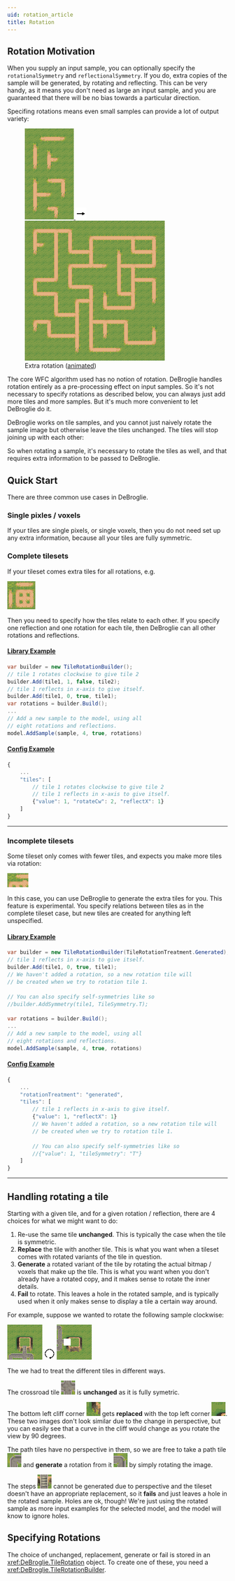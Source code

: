 ```yaml
---
uid: rotation_article
title: Rotation
---
```


Rotation Motivation
-------------------

When you supply an input sample, you can optionally specify the `rotationalSymmetry` and `reflectionalSymmetry`. If you do, extra copies of the sample will be generated, by rotating and reflecting. This can be very handy, as it means you don't need as large an input sample, and you are guaranteed that there will be no bias towards a particular direction. 

 Specifing rotations means even small samples can provide a lot of output variety:

<figure>
<a href="https://github.com/BorisTheBrave/DeBroglie/blob/master/samples/grass/map.json">
<img src="../images/rotation_input.png"/>
<img src="../images/arrow.png"/>
<img src="../images/rotation_output.png"/>
</a>
<figcaption>Extra rotation (<a href="../images/rotation.webm">animated</a>)</figcaption>
</figure>

The core WFC algorithm used has no notion of rotation. DeBroglie handles rotation entirely as a pre-processing effect on input samples. So it's not necessary to specify rotations as described below, you can always just add more tiles and more samples. But it's much more convenient to let DeBroglie do it.

DeBroglie works on tile samples, and you cannot just naively rotate the sample image but otherwise leave the tiles unchanged. The tiles will stop joining up with each other:

<canvas id="myCanvas" width="300" height="300"></canvas>
<script src="animation.js"></script>

So when rotating a sample, it's necessary to rotate the tiles as well, and that requires extra information to be passed to DeBroglie.

Quick Start
-----------

There are three common use cases in DeBroglie.

### Single pixles / voxels

If your tiles are single pixels, or single voxels, then you do not need set up any extra information, because all your tiles are fully symmetric.

### Complete tilesets

If your tileset comes extra tiles for all rotations, e.g.

<img src="../images/overworld_tileset_cropped.png"/>

Then you need to specify how the tiles relate to each other. If you specify one reflection
and one rotation for each tile, then DeBroglie can all other rotations and reflections.

#### [Library Example](#tab/lib)

```csharp
var builder = new TileRotationBuilder();
// tile 1 rotates clockwise to give tile 2
builder.Add(tile1, 1, false, tile2); 
// tile 1 reflects in x-axis to give itself.
builder.Add(tile1, 0, true, tile1);
var rotations = builder.Build();
...
// Add a new sample to the model, using all
// eight rotations and reflections.
model.AddSample(sample, 4, true, rotations)
```

#### [Config Example](#tab/config)

```javascript
{
    ...
    "tiles": [
        // tile 1 rotates clockwise to give tile 2
        // tile 1 reflects in x-axis to give itself.
        {"value": 1, "rotateCw": 2, "reflectX": 1}
    ]
}
```

***

### Incomplete tilesets

Some tileset only comes with fewer tiles, and expects you make more tiles via rotation:

<img src="../images/overworld_tileset_incomplete.png"/>

In this case, you can use DeBroglie to generate the extra tiles for you. This feature is experimental. You specify relations between tiles as in the complete tileset case,
but new tiles are created for anything left unspecified.


#### [Library Example](#tab/lib)

```csharp
var builder = new TileRotationBuilder(TileRotationTreatment.Generated);
// tile 1 reflects in x-axis to give itself.
builder.Add(tile1, 0, true, tile1);
// We haven't added a rotation, so a new rotation tile will
// be created when we try to rotation tile 1.

// You can also specify self-symmetries like so
//builder.AddSymmetry(tile1, TileSymmetry.T);

var rotations = builder.Build();
...
// Add a new sample to the model, using all
// eight rotations and reflections.
model.AddSample(sample, 4, true, rotations)
```

#### [Config Example](#tab/config)

```javascript
{
    ...
    "rotationTreatment": "generated",
    "tiles": [
        // tile 1 reflects in x-axis to give itself.
        {"value": 1, "reflectX": 1}
        // We haven't added a rotation, so a new rotation tile will
        // be created when we try to rotation tile 1.

        // You can also specify self-symmetries like so
        //{"value": 1, "tileSymmetry": "T"}
    ]
}
```

***


Handling rotating a tile
------------------------

Starting with a given tile, and for a given rotation / reflection, there are 4 choices for what we might want to do:

 1) Re-use the same tile **unchanged**. This is typically the case when the tile is symmetric.
 2) **Replace** the tile with another tile. This is what you want when a tileset comes with rotated variants of the tile in question.
 3) **Generate** a rotated variant of the tile by rotating the actual bitmap / voxels that make up the tile. This is what you want when you don't already have a rotated copy, and it makes sense to rotate the inner details.
 4) **Fail** to rotate. This leaves a hole in the rotated sample, and is typically used when it only makes sense to display a tile a certain way around.
 
 For example, suppose we wanted to rotate the following sample clockwise:

 <img src="../images/rotation_example_scene.png" />
 <img src="../images/rotate_arrow.png"/>
 <img src="../images/rotation_example_scene_rotated.png" />

The we had to treat the different tiles in different ways.

The crossroad tile <img src="../images/grass_crossroad.png" /> is **unchanged** as it is fully symetric.

The bottom left cliff corner <img src="../images/grass_corner1.png" /> gets **replaced** with the top left corner <img src="../images/grass_corner2.png" />. These two images don't look similar due to the change in perspective, but you can easily see that a curve in the cliff would change as you rotate the view by 90 degrees.

The path tiles have no perspective in them, so we are free to take a path tile <img src="../images/grass_corner3.png" /> and **generate** a rotation from it <img src="../images/grass_corner4.png" /> by simply rotating the image.

The steps <img src="../images/grass_steps.png" /> cannot be generated due to perspective and the tileset doesn't have an appropriate replacement, so it **fails** and just leaves a hole in the rotated sample. Holes are ok, though! We're just using the rotated sample as more input examples for the selected model, and the model will know to ignore holes.
 
Specifying Rotations
--------------------

The choice of unchanged, replacement, generate or fail is stored in an <xref:DeBroglie.TileRotation> object. To create one of these, you need a <xref:DeBroglie.TileRotationBuilder>.